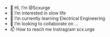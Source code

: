 - 👋 Hi, I’m @Scxurge
- 👀 I’m interested in slow life
- 🌱 I’m currently learning Electrical Engineering
- 💞️ I’m looking to collaborate on ...
- 📫 How to reach me Instragram scx.urge

<!---
Scxurge/Scxurge is a ✨ special ✨ repository because its `README.md` (this file) appears on your GitHub profile.
You can click the Preview link to take a look at your changes.
--->
